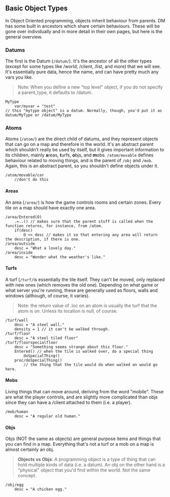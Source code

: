 ## Basic Object Types

In Object Oriented programming, objects inherit behaviour from parents. DM has some built in ancestors which share certain behaviours. These will be gone over individually and in more detail in their own pages, but here is the general overview.

### Datums

The first is the Datum (`/datum/`). It's the ancestor of all the other types (except for some types like /world, /client, /list, and more) that we will see. It's essentially pure data, hence the name, and can have pretty much any vars you like.
> Note: When you define a new "top level" object, if you do not specify a parent_type, it defaults to /datum.

```dm
MyType
	var/myvar = "test"
// this "mytype object" is a datum. Normally, though, you'd put it as datum/MyType or /datum/MyType
```

### Atoms

Atoms (`/atom/`) are the direct child of datums, and they represent objects that can go on a map and therefore in the world. It's an abstract parent which shouldn't really be used by itself, but it gives important information to its children, mainly **a**reas, **t**urfs, **o**bjs, and **m**obs.
`/atom/movable` defines behaviour related to moving things, and is the parent of `/obj` and `/mob`. Again, this is an abstract parent, so you shouldn't define objects under it.

```dm
/atom/movable/car
	//don't do this
```

#### Areas

An area (`/area/`) is how the game controls rooms and certain zones. Every tile on a map should have exactly one area.

```dm
/area/Entered(O)
	.=..() // makes sure that the parent stuff is called when the function returns, for instance, from /atom.
	if(desc)
		O << desc // makes it so that entering any area will return the description, if there is one.
/area/outside
	desc = "What a lovely day."
/area/inside
	desc = "Wonder what the weather's like."
```

#### Turfs

A turf (`/turf/`is essentially the tile itself. They can't be moved, only replaced with new ones (which removes the old one). Depending on what game or what server you're running, these are generally used as floors, walls and windows (although, of course, it varies).
> Note: the return value of .loc on an atom is usually the turf that the atom is on. Unless its location is null, of course.

```dm
/turf/wall
	desc = "A steel wall."
	density = 1 // it can't be walked through.
/turf/floor
	desc = "A steel tiled floor"
/turf/floorspecialfloor
	desc = "Something seems strange about this floor."
	Entered() // when the tile is walked over, do a special thing
		doSpecialThing()
	proc/doSpecialThing()
		// the thing that the tile would do when walked on would go here.
```

#### Mobs

Living things that can move around, deriving from the word "mobile". These are what the player controls, and are slightly more complicated than objs since they can have a /client attached to them (i.e. a player).

```dm
/mob/human
	desc = "A regular old human."
```
#### Objs

Objs (NOT the same as objects) are general purpose items and things that you can find in a map. Everything that's not a turf or a mob on a map is almost certainly an obj.
> **Objects vs Objs**: A programming object is a type of thing that can hold multiple kinds of data (i.e. a datum). An obj on the other hand is a "physical" object that you'd find within the world. Not the same concept.

```dm
/obj/egg
	desc = "A chicken egg."
```
